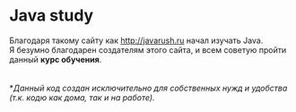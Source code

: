 # **Java study**

Благодаря такому сайту как http://javarush.ru начал изучать Java.<br>
Я безумно благодарен создателям этого сайта, и всем советую пройти данный **курс обучения**. <br>
<br>
<br>
*_Данный код создан исключительно для собственных нужд и удобства (т.к. кодю как дома, так и на работе)._<br>

